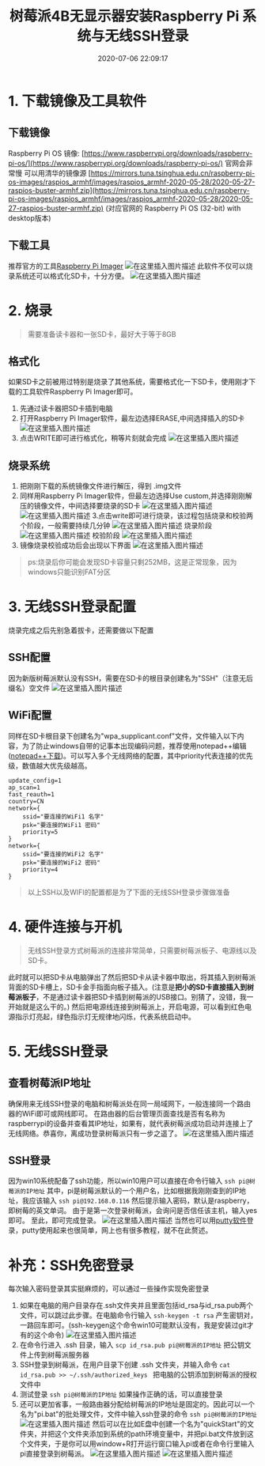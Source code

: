 ﻿---
title: 树莓派4B无显示器安装Raspberry Pi 系统与无线SSH登录
date: 2020-07-06 22:09:17
tags: 
    - 树莓派
    - 系统安装
---

# 1. 下载镜像及工具软件
## 下载镜像
Raspberry Pi OS 镜像: [https://www.raspberrypi.org/downloads/raspberry-pi-os/](https://www.raspberrypi.org/downloads/raspberry-pi-os/) 官网会非常慢 可以用清华的镜像源 [https://mirrors.tuna.tsinghua.edu.cn/raspberry-pi-os-images/raspios_armhf/images/raspios_armhf-2020-05-28/2020-05-27-raspios-buster-armhf.zip](https://mirrors.tuna.tsinghua.edu.cn/raspberry-pi-os-images/raspios_armhf/images/raspios_armhf-2020-05-28/2020-05-27-raspios-buster-armhf.zip) (对应官网的
Raspberry Pi OS (32-bit) with desktop版本)
<!-- more -->
## 下载工具
推荐官方的工具[Raspberry Pi Imager](https://www.raspberrypi.org/downloads/)
![在这里插入图片描述](https://img-blog.csdnimg.cn/20200706193320135.png?x-oss-process=image/watermark,type_ZmFuZ3poZW5naGVpdGk,shadow_10,text_aHR0cHM6Ly9ibG9nLmNzZG4ubmV0L3dlaXhpbl80NDM4NzMzOQ==,size_16,color_FFFFFF,t_70)
此软件不仅可以烧录系统还可以格式化SD卡，十分方便。
![在这里插入图片描述](https://img-blog.csdnimg.cn/20200706193739341.png?x-oss-process=image/watermark,type_ZmFuZ3poZW5naGVpdGk,shadow_10,text_aHR0cHM6Ly9ibG9nLmNzZG4ubmV0L3dlaXhpbl80NDM4NzMzOQ==,size_16,color_FFFFFF,t_70)

# 2. 烧录
> 需要准备读卡器和一张SD卡，最好大于等于8GB

## 格式化
如果SD卡之前被用过特别是烧录了其他系统，需要格式化一下SD卡，使用刚才下载的工具软件Raspberry Pi Imager即可。
1. 先通过读卡器把SD卡插到电脑
2. 打开Raspberry Pi Imager软件，最左边选择ERASE,中间选择插入的SD卡![在这里插入图片描述](https://img-blog.csdnimg.cn/20200706194745931.png?x-oss-process=image/watermark,type_ZmFuZ3poZW5naGVpdGk,shadow_10,text_aHR0cHM6Ly9ibG9nLmNzZG4ubmV0L3dlaXhpbl80NDM4NzMzOQ==,size_16,color_FFFFFF,t_70)
3. 点击WRITE即可进行格式化，稍等片刻就会完成
![在这里插入图片描述](https://img-blog.csdnimg.cn/20200706194847308.png?x-oss-process=image/watermark,type_ZmFuZ3poZW5naGVpdGk,shadow_10,text_aHR0cHM6Ly9ibG9nLmNzZG4ubmV0L3dlaXhpbl80NDM4NzMzOQ==,size_16,color_FFFFFF,t_70)
## 烧录系统
1. 把刚刚下载的系统镜像文件进行解压，得到 .img文件
2. 同样用Raspberry Pi Imager软件，但最左边选择Use custom,并选择刚刚解压的镜像文件，中间选择要烧录的SD卡
![在这里插入图片描述](https://img-blog.csdnimg.cn/2020070619541819.png?x-oss-process=image/watermark,type_ZmFuZ3poZW5naGVpdGk,shadow_10,text_aHR0cHM6Ly9ibG9nLmNzZG4ubmV0L3dlaXhpbl80NDM4NzMzOQ==,size_16,color_FFFFFF,t_70)
![在这里插入图片描述](https://img-blog.csdnimg.cn/20200706195605450.png?x-oss-process=image/watermark,type_ZmFuZ3poZW5naGVpdGk,shadow_10,text_aHR0cHM6Ly9ibG9nLmNzZG4ubmV0L3dlaXhpbl80NDM4NzMzOQ==,size_16,color_FFFFFF,t_70)
3.点击write即可进行烧录，该过程包括烧录和校验两个阶段，一般需要持续几分钟
![在这里插入图片描述](https://img-blog.csdnimg.cn/20200706195727622.png?x-oss-process=image/watermark,type_ZmFuZ3poZW5naGVpdGk,shadow_10,text_aHR0cHM6Ly9ibG9nLmNzZG4ubmV0L3dlaXhpbl80NDM4NzMzOQ==,size_16,color_FFFFFF,t_70)
烧录阶段
![在这里插入图片描述](https://img-blog.csdnimg.cn/20200706195751531.png?x-oss-process=image/watermark,type_ZmFuZ3poZW5naGVpdGk,shadow_10,text_aHR0cHM6Ly9ibG9nLmNzZG4ubmV0L3dlaXhpbl80NDM4NzMzOQ==,size_16,color_FFFFFF,t_70)
校验阶段
![在这里插入图片描述](https://img-blog.csdnimg.cn/20200706200145619.png?x-oss-process=image/watermark,type_ZmFuZ3poZW5naGVpdGk,shadow_10,text_aHR0cHM6Ly9ibG9nLmNzZG4ubmV0L3dlaXhpbl80NDM4NzMzOQ==,size_16,color_FFFFFF,t_70)
3. 镜像烧录校验成功后会出现以下界面
![在这里插入图片描述](https://img-blog.csdnimg.cn/20200706200606461.png?x-oss-process=image/watermark,type_ZmFuZ3poZW5naGVpdGk,shadow_10,text_aHR0cHM6Ly9ibG9nLmNzZG4ubmV0L3dlaXhpbl80NDM4NzMzOQ==,size_16,color_FFFFFF,t_70)
>ps:烧录后你可能会发现SD卡容量只剩252MB，这是正常现象，因为windows只能识别FAT分区
# 3. 无线SSH登录配置
烧录完成之后先别急着拔卡，还需要做以下配置
## SSH配置
因为新版树莓派默认没有SSH，需要在SD卡的根目录创建名为"SSH"（注意无后缀名）空文件
![在这里插入图片描述](https://img-blog.csdnimg.cn/20200706205957411.png?x-oss-process=image/watermark,type_ZmFuZ3poZW5naGVpdGk,shadow_10,text_aHR0cHM6Ly9ibG9nLmNzZG4ubmV0L3dlaXhpbl80NDM4NzMzOQ==,size_16,color_FFFFFF,t_70)
## WiFi配置
同样在SD卡根目录下创建名为"wpa_supplicant.conf"文件，文件输入以下内容，为了防止windows自带的记事本出现编码问题，推荐使用notepad++编辑([notepad++下载](https://notepad-plus-plus.org/downloads/))。可以写入多个无线网络的配置，其中priority代表连接的优先级，数值越大优先级越高。
```ctrl_interface=DIR=/var/run/wpa_supplicant GROUP=netdev
update_config=1
ap_scan=1
fast_reauth=1
country=CN
network={
	ssid="要连接的WiFi1 名字"
	psk="要连接的WiFi1 密码"
	priority=5
}
network={
	ssid="要连接的WiFi2 名字"
	psk="要连接的WiFi2 密码"
	priority=4
}
```
> 以上SSH以及WIFI的配置都是为了下面的无线SSH登录步骤做准备
# 4. 硬件连接与开机
>无线SSH登录方式树莓派的连接非常简单，只需要树莓派板子、电源线以及SD卡。

此时就可以把SD卡从电脑弹出了然后把SD卡从读卡器中取出，将其插入到树莓派背面的SD卡槽上，SD卡金手指面向板子插入。(注意是**把小的SD卡直接插入到树莓派板子**，不是通过读卡器把SD卡插到树莓派的USB接口。别猜了，没错，我一开始就是这么干的。)
然后把电源线连接到树莓派上，开启电源，可以看到红色电源指示灯亮起，绿色指示灯无规律地闪烁，代表系统启动中。
# 5. 无线SSH登录
## 查看树莓派IP地址
确保用来无线SSH登录的电脑和树莓派处在同一局域网下，一般连接同一个路由器的WiFi即可或网线即可。
在路由器的后台管理页面查找是否有名称为raspberrypi的设备并查看其IP地址，如果有，就代表树莓派成功启动并连接上了无线网络。恭喜你，离成功登录树莓派只有一步之遥了。
![在这里插入图片描述](https://img-blog.csdnimg.cn/20200706214850759.png?x-oss-process=image/watermark,type_ZmFuZ3poZW5naGVpdGk,shadow_10,text_aHR0cHM6Ly9ibG9nLmNzZG4ubmV0L3dlaXhpbl80NDM4NzMzOQ==,size_16,color_FFFFFF,t_70)
## SSH登录
因为win10系统配备了ssh功能，所以win10用户可以直接在命令行输入
`ssh pi@树莓派的IP地址`
其中，pi是树莓派默认的一个用户名，比如根据我刚刚查到的IP地址，我应该输入
`ssh pi@192.168.0.116`
然后提示输入密码，默认是raspberry，即树莓的英文单词。
由于是第一次登录树莓派，会询问是否信任该主机，输入yes即可。
至此，即可完成登录。
![在这里插入图片描述](https://img-blog.csdnimg.cn/20200706220521242.png?x-oss-process=image/watermark,type_ZmFuZ3poZW5naGVpdGk,shadow_10,text_aHR0cHM6Ly9ibG9nLmNzZG4ubmV0L3dlaXhpbl80NDM4NzMzOQ==,size_16,color_FFFFFF,t_70)
当然也可以用[putty软件](https://www.chiark.greenend.org.uk/~sgtatham/putty/latest.html)登录，putty使用起来也很简单，网上也有很多教程，就不在此赘述。

# 补充：SSH免密登录
每次输入密码登录其实挺麻烦的，可以通过一些操作实现免密登录
1. 如果在电脑的用户目录存在.ssh文件夹并且里面包括id_rsa与id_rsa.pub两个文件，可以跳过此步骤。在电脑命令行输入 
`ssh-keygen -t rsa`
产生密钥对，一路回车即可。(ssh-keygen这个命令win10可能默认没有，我是安装过git才有的这个命令)
![在这里插入图片描述](https://img-blog.csdnimg.cn/20200706225028485.png?x-oss-process=image/watermark,type_ZmFuZ3poZW5naGVpdGk,shadow_10,text_aHR0cHM6Ly9ibG9nLmNzZG4ubmV0L3dlaXhpbl80NDM4NzMzOQ==,size_16,color_FFFFFF,t_70)
2. 在命令行进入 .ssh 目录，输入
`scp id_rsa.pub pi@树莓派的IP地址` 
把公钥文件上传到树莓派服务器
3. SSH登录到树莓派，在用户目录下创建 .ssh 文件夹，并输入命令
`cat id_rsa.pub >> ~/.ssh/authorized_keys `
把电脑的公钥添加到树莓派的授权文件中
4. 测试登录
`ssh pi@树莓派的IP地址`
如果操作正确的话，可以直接登录
5. 还可以更加省事，一般路由器分配给树莓派的IP地址是固定的。因此可以一个名为"pi.bat"的批处理文件，文件中输入ssh登录的命令
`ssh pi@树莓派的IP地址`
![在这里插入图片描述](https://img-blog.csdnimg.cn/2020070623014042.png?x-oss-process=image/watermark,type_ZmFuZ3poZW5naGVpdGk,shadow_10,text_aHR0cHM6Ly9ibG9nLmNzZG4ubmV0L3dlaXhpbl80NDM4NzMzOQ==,size_16,color_FFFFFF,t_70)
然后可以在比如E盘中创建一个名为"quickStart"的文件夹，并把这个文件夹添加到系统的path环境变量中，并把pi.bat文件放到这个文件夹，于是你可以用window+R打开运行窗口输入pi或者在命令行里输入pi直接登录到树莓派。
![在这里插入图片描述](https://img-blog.csdnimg.cn/20200706230641169.png?x-oss-process=image/watermark,type_ZmFuZ3poZW5naGVpdGk,shadow_10,text_aHR0cHM6Ly9ibG9nLmNzZG4ubmV0L3dlaXhpbl80NDM4NzMzOQ==,size_16,color_FFFFFF,t_70)
![在这里插入图片描述](https://img-blog.csdnimg.cn/20200706230732516.png?x-oss-process=image/watermark,type_ZmFuZ3poZW5naGVpdGk,shadow_10,text_aHR0cHM6Ly9ibG9nLmNzZG4ubmV0L3dlaXhpbl80NDM4NzMzOQ==,size_16,color_FFFFFF,t_70)

